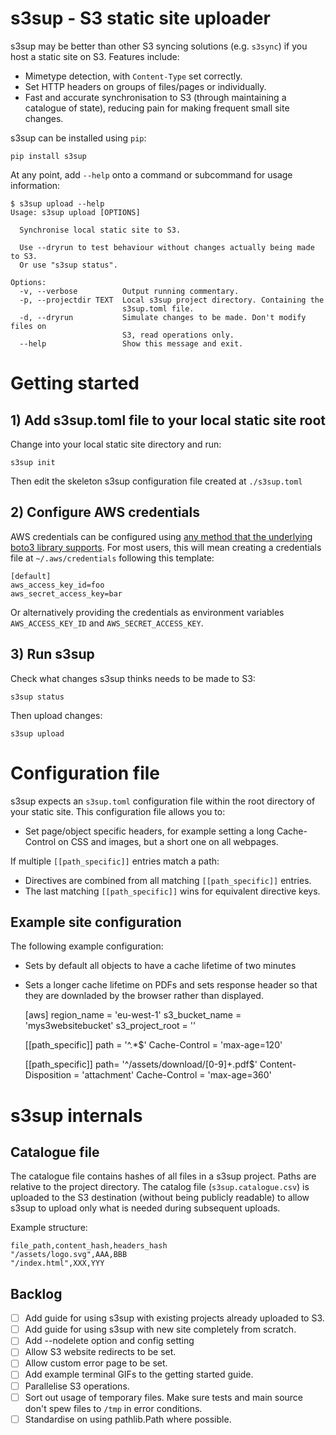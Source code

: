 # s3sup - S3 static site uploader
s3sup may be better than other S3 syncing solutions (e.g. `s3sync`) if you host
a static site on S3. Features include:

 * Mimetype detection, with `Content-Type` set correctly.
 * Set HTTP headers on groups of files/pages or individually.
 * Fast and accurate synchronisation to S3 (through maintaining a catalogue of
   state), reducing pain for making frequent small site changes.

s3sup can be installed using `pip`:

    pip install s3sup

At any point, add `--help` onto a command or subcommand for usage information:

    $ s3sup upload --help
    Usage: s3sup upload [OPTIONS]

      Synchronise local static site to S3.

      Use --dryrun to test behaviour without changes actually being made to S3.
      Or use "s3sup status".

    Options:
      -v, --verbose          Output running commentary.
      -p, --projectdir TEXT  Local s3sup project directory. Containing the
                             s3sup.toml file.
      -d, --dryrun           Simulate changes to be made. Don't modify files on
                             S3, read operations only.
      --help                 Show this message and exit.


# Getting started

## 1) Add s3sup.toml file to your local static site root
Change into your local static site directory and run:

    s3sup init

Then edit the skeleton s3sup configuration file created at `./s3sup.toml`

## 2) Configure AWS credentials
AWS credentials can be configured using [any method that the underlying boto3 library supports](https://boto3.amazonaws.com/v1/documentation/api/latest/guide/configuration.html).
For most users, this will mean creating a credentials file at
`~/.aws/credentials` following this template:

    [default]
    aws_access_key_id=foo
    aws_secret_access_key=bar

Or alternatively providing the credentials as environment variables
`AWS_ACCESS_KEY_ID` and `AWS_SECRET_ACCESS_KEY`.


## 3) Run s3sup
Check what changes s3sup thinks needs to be made to S3:

    s3sup status

Then upload changes:

    s3sup upload


# Configuration file
s3sup expects an `s3sup.toml` configuration file within the root directory of
your static site.  This configuration file allows you to:

 * Set page/object specific headers, for example setting a long Cache-Control
   on CSS and images, but a short one on all webpages.

If multiple `[[path_specific]]` entries match a path:
  * Directives are combined from all matching `[[path_specific]]` entries.
  * The last matching `[[path_specific]]` wins for equivalent directive keys.


## Example site configuration
The following example configuration:

 * Sets by default all objects to have a cache lifetime of two minutes
 * Sets a longer cache lifetime on PDFs and sets response header so that they
   are downladed by the browser rather than displayed.


    [aws]
    region_name = 'eu-west-1'
    s3_bucket_name = 'mys3websitebucket'
    s3_project_root = ''


    [[path_specific]]
    path = '^.*$'
    Cache-Control = 'max-age=120'

    [[path_specific]]
    path= '^/assets/download/[0-9]+.pdf$'
    Content-Disposition = 'attachment'
    Cache-Control = 'max-age=360'


# s3sup internals
## Catalogue file
The catalogue file contains hashes of all files in a s3sup project. Paths are
relative to the project directory. The catalog file (`s3sup.catalogue.csv`) is
uploaded to the S3 destination (without being publicly readable) to allow s3sup
to upload only what is needed during subsequent uploads.

Example structure:

    file_path,content_hash,headers_hash
    "/assets/logo.svg",AAA,BBB
    "/index.html",XXX,YYY


## Backlog

 * [ ] Add guide for using s3sup with existing projects already uploaded to S3.
 * [ ] Add guide for using s3sup with new site completely from scratch.
 * [ ] Add --nodelete option and config setting
 * [ ] Allow S3 website redirects to be set.
 * [ ] Allow custom error page to be set.
 * [ ] Add example terminal GIFs to the getting started guide.
 * [ ] Parallelise S3 operations.
 * [ ] Sort out usage of temporary files. Make sure tests and main source don't
   spew files to `/tmp` in error conditions.
 * [ ] Standardise on using pathlib.Path where possible.
